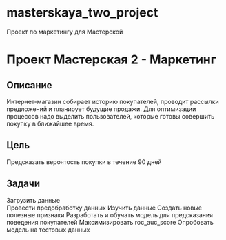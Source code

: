 # masterskaya_two_project
Проект по маркетингу для Мастерской 
# Проект Мастерская 2 - Маркетинг

## Описание

Интернет-магазин собирает историю покупателей, проводит рассылки предложений и планирует будущие продажи. Для оптимизации процессов надо выделить пользователей, которые готовы совершить покупку в ближайшее время.

## Цель

Предсказать вероятость покупки в течение 90 дней

## Задачи

Загрузить данные  
Провести предобработку данных
Изучить данные
Создать новые полезные признаки
Разработать и обучать модель для предсказания поведения покупателей
Максимизировать roc_auc_score
Опробовать модель на тестовых данных
